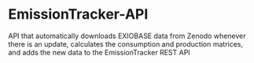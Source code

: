 # EmissionTracker-API
API that automatically downloads EXIOBASE data from Zenodo whenever there is an update, calculates the consumption and production matrices, and adds the new data to the EmissionTracker REST API
